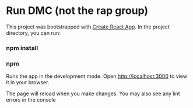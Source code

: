 # Run DMC (not the rap group)

This project was bootstrapped with [Create React App](https://github.com/facebook/create-react-app). In the project directory, you can run:

### npm install

### npm 

Runs the app in the development mode.
Open [http://localhost:3000](http://localhost:3000) to view it in your browser.

The page will reload when you make changes.
You may also see any lint errors in the console
